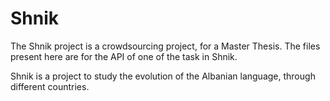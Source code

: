 # Shnik
The Shnik project is a crowdsourcing project, for a Master Thesis. The files present here are for the API of one of the task in Shnik.

Shnik is a project to study the evolution of the Albanian language, through different countries.
